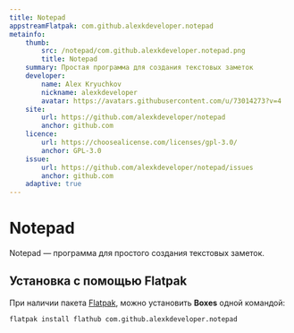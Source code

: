 ```yaml
---
title: Notepad
appstreamFlatpak: com.github.alexkdeveloper.notepad
metainfo:
    thumb:
        src: /notepad/com.github.alexkdeveloper.notepad.png
        title: Notepad
    summary: Простая программа для создания текстовых заметок
    developer: 
        name: Alex Kryuchkov
        nickname: alexkdeveloper
        avatar: https://avatars.githubusercontent.com/u/73014273?v=4
    site:
        url: https://github.com/alexkdeveloper/notepad
        anchor: github.com
    licence:
        url: https://choosealicense.com/licenses/gpl-3.0/
        anchor: GPL-3.0
    issue: 
        url: https://github.com/alexkdeveloper/notepad/issues
        anchor: github.com
    adaptive: true
---
```



# Notepad

Notepad — программа для простого создания текстовых заметок.

## Установка c помощью Flatpak

При наличии пакета [Flatpak](/flatpak), можно установить **Boxes** одной командой:

```shell
flatpak install flathub com.github.alexkdeveloper.notepad
```

<!--@include: ./parts/install/software-flatpak.md-->
